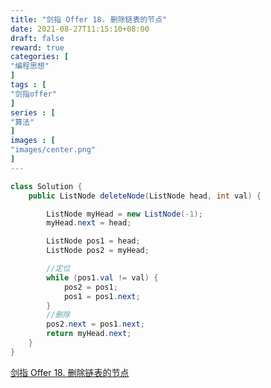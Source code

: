 ```yaml
---
title: "剑指 Offer 18. 删除链表的节点"
date: 2021-08-27T11:15:10+08:00
draft: false
reward: true
categories: [
"编程思想"
]
tags : [
"剑指offer"
]
series : [
"算法"
]
images : [
"images/center.png"
]
---
```


[comment]: <> "# 剑指 Offer 18. 删除链表的节点"



```java
class Solution {
    public ListNode deleteNode(ListNode head, int val) {

        ListNode myHead = new ListNode(-1);
        myHead.next = head;

        ListNode pos1 = head;
        ListNode pos2 = myHead;

        //定位
        while (pos1.val != val) {
            pos2 = pos1;
            pos1 = pos1.next;
        }
        //删除
        pos2.next = pos1.next;
        return myHead.next;
    }
}
```

[剑指 Offer 18. 删除链表的节点](https://leetcode-cn.com/problems/shan-chu-lian-biao-de-jie-dian-lcof/)
